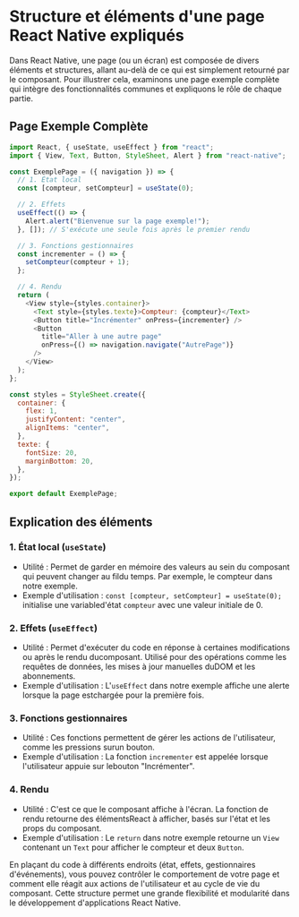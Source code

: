 # Structure et éléments d'une page React Native expliqués

Dans React Native, une page (ou un écran) est composée de divers éléments et structures, allant au-delà de ce qui est simplement retourné par le composant. Pour illustrer cela, examinons une page exemple complète qui intègre des fonctionnalités communes et expliquons le rôle de chaque partie.

## Page Exemple Complète

```javascript
import React, { useState, useEffect } from "react";
import { View, Text, Button, StyleSheet, Alert } from "react-native";

const ExemplePage = ({ navigation }) => {
  // 1. État local
  const [compteur, setCompteur] = useState(0);

  // 2. Effets
  useEffect(() => {
    Alert.alert("Bienvenue sur la page exemple!");
  }, []); // S'exécute une seule fois après le premier rendu

  // 3. Fonctions gestionnaires
  const incrementer = () => {
    setCompteur(compteur + 1);
  };

  // 4. Rendu
  return (
    <View style={styles.container}>
      <Text style={styles.texte}>Compteur: {compteur}</Text>
      <Button title="Incrémenter" onPress={incrementer} />
      <Button
        title="Aller à une autre page"
        onPress={() => navigation.navigate("AutrePage")}
      />
    </View>
  );
};

const styles = StyleSheet.create({
  container: {
    flex: 1,
    justifyContent: "center",
    alignItems: "center",
  },
  texte: {
    fontSize: 20,
    marginBottom: 20,
  },
});

export default ExemplePage;
```

## Explication des éléments

### 1. État local (`useState`)

- Utilité : Permet de garder en mémoire des valeurs au sein du composant qui peuvent changer au fildu temps. Par exemple, le compteur dans notre exemple.
- Exemple d'utilisation : `const [compteur, setCompteur] = useState(0);` initialise une variabled'état `compteur` avec une valeur initiale de 0.

### 2. Effets (`useEffect`)

- Utilité : Permet d'exécuter du code en réponse à certaines modifications ou après le rendu ducomposant. Utilisé pour des opérations comme les requêtes de données, les mises à jour manuelles duDOM et les abonnements.
- Exemple d'utilisation : L'`useEffect` dans notre exemple affiche une alerte lorsque la page estchargée pour la première fois.

### 3. Fonctions gestionnaires

- Utilité : Ces fonctions permettent de gérer les actions de l'utilisateur, comme les pressions surun bouton.
- Exemple d'utilisation : La fonction `incrementer` est appelée lorsque l'utilisateur appuie sur lebouton "Incrémenter".

### 4. Rendu

- Utilité : C'est ce que le composant affiche à l'écran. La fonction de rendu retourne des élémentsReact à afficher, basés sur l'état et les props du composant.
- Exemple d'utilisation : Le `return` dans notre exemple retourne un `View` contenant un `Text` pour afficher le compteur et deux `Button`.

En plaçant du code à différents endroits (état, effets, gestionnaires d'événements), vous pouvez contrôler le comportement de votre page et comment elle réagit aux actions de l'utilisateur et au cycle de vie du composant. Cette structure permet une grande flexibilité et modularité dans le développement d'applications React Native.
